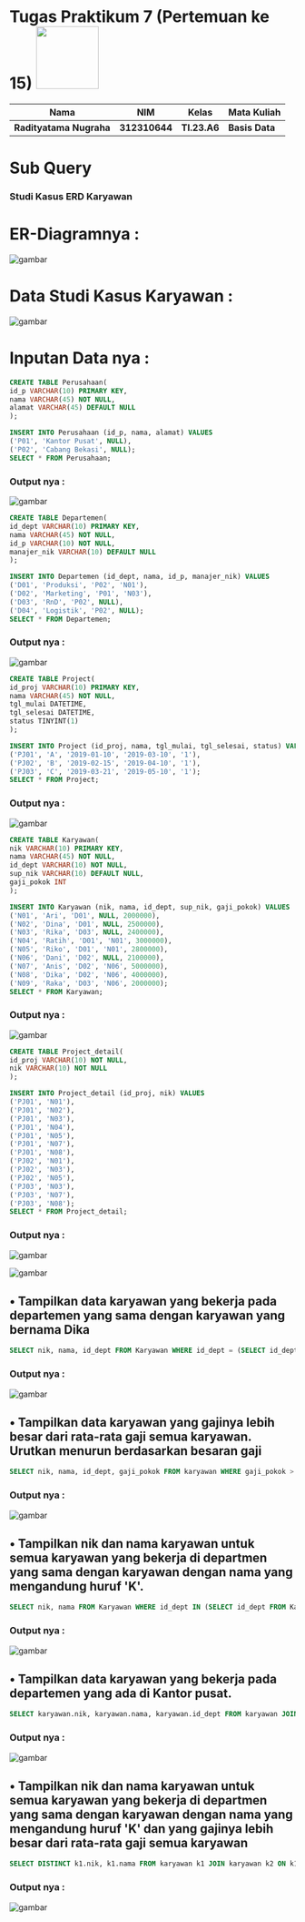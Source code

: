 # Tugas Praktikum 7 (Pertemuan ke 15) <img src=https://qph.fs.quoracdn.net/main-qimg-648763cc041459725b62108f4fdf5b91 width="110px">


|Nama|NIM|Kelas|Mata Kuliah|
|----|---|-----|------|
|**Radityatama Nugraha**|**312310644**|**TI.23.A6**|**Basis Data**|

# Sub Query
### Studi Kasus ERD Karyawan

# ER-Diagramnya :
![gambar](dokumentasi6/ss1.png)

# Data Studi Kasus Karyawan :
![gambar](dokumentasi6/ss2.png)

# Inputan Data nya :
```sql
CREATE TABLE Perusahaan(
id_p VARCHAR(10) PRIMARY KEY,
nama VARCHAR(45) NOT NULL,
alamat VARCHAR(45) DEFAULT NULL
);

INSERT INTO Perusahaan (id_p, nama, alamat) VALUES
('P01', 'Kantor Pusat', NULL),
('P02', 'Cabang Bekasi', NULL);
SELECT * FROM Perusahaan;
```
### Output nya :
![gambar](dokumentasi6/ss4.png)

```sql
CREATE TABLE Departemen(
id_dept VARCHAR(10) PRIMARY KEY,
nama VARCHAR(45) NOT NULL,
id_p VARCHAR(10) NOT NULL,
manajer_nik VARCHAR(10) DEFAULT NULL
);

INSERT INTO Departemen (id_dept, nama, id_p, manajer_nik) VALUES
('D01', 'Produksi', 'P02', 'N01'),
('D02', 'Marketing', 'P01', 'N03'),
('D03', 'RnD', 'P02', NULL),
('D04', 'Logistik', 'P02', NULL);
SELECT * FROM Departemen;
```
### Output nya :
![gambar](dokumentasi6/ss5.png)

```sql
CREATE TABLE Project(
id_proj VARCHAR(10) PRIMARY KEY,
nama VARCHAR(45) NOT NULL,
tgl_mulai DATETIME,
tgl_selesai DATETIME,
status TINYINT(1)
);

INSERT INTO Project (id_proj, nama, tgl_mulai, tgl_selesai, status) VALUES
('PJ01', 'A', '2019-01-10', '2019-03-10', '1'),
('PJ02', 'B', '2019-02-15', '2019-04-10', '1'),
('PJ03', 'C', '2019-03-21', '2019-05-10', '1');
SELECT * FROM Project;
```
### Output nya :
![gambar](dokumentasi6/ss6.png)

```sql
CREATE TABLE Karyawan(
nik VARCHAR(10) PRIMARY KEY,
nama VARCHAR(45) NOT NULL,
id_dept VARCHAR(10) NOT NULL,
sup_nik VARCHAR(10) DEFAULT NULL,
gaji_pokok INT
);

INSERT INTO Karyawan (nik, nama, id_dept, sup_nik, gaji_pokok) VALUES
('N01', 'Ari', 'D01', NULL, 2000000),
('N02', 'Dina', 'D01', NULL, 2500000),
('N03', 'Rika', 'D03', NULL, 2400000),
('N04', 'Ratih', 'D01', 'N01', 3000000),
('N05', 'Riko', 'D01', 'N01', 2800000),
('N06', 'Dani', 'D02', NULL, 2100000),
('N07', 'Anis', 'D02', 'N06', 5000000),
('N08', 'Dika', 'D02', 'N06', 4000000),
('N09', 'Raka', 'D03', 'N06', 2000000);
SELECT * FROM Karyawan;
```
### Output nya :
![gambar](dokumentasi6/ss7.png)

```sql
CREATE TABLE Project_detail(
id_proj VARCHAR(10) NOT NULL,
nik VARCHAR(10) NOT NULL
);

INSERT INTO Project_detail (id_proj, nik) VALUES
('PJ01', 'N01'),
('PJ01', 'N02'),
('PJ01', 'N03'),
('PJ01', 'N04'),
('PJ01', 'N05'),
('PJ01', 'N07'),
('PJ01', 'N08'),
('PJ02', 'N01'),
('PJ02', 'N03'),
('PJ02', 'N05'),
('PJ03', 'N03'),
('PJ03', 'N07'),
('PJ03', 'N08');
SELECT * FROM Project_detail;
```
### Output nya :
![gambar](dokumentasi6/ss8.png)

![gambar](dokumentasi6/ss3.png)

## • Tampilkan data karyawan yang bekerja pada departemen yang sama dengan karyawan yang bernama Dika
```sql
SELECT nik, nama, id_dept FROM Karyawan WHERE id_dept = (SELECT id_dept FROM Karyawan WHERE nama = 'Dika');
```
### Output nya :
![gambar](dokumentasi6/ss9.png)

## • Tampilkan data karyawan yang gajinya lebih besar dari rata-rata gaji semua karyawan. Urutkan menurun berdasarkan besaran gaji
```sql
SELECT nik, nama, id_dept, gaji_pokok FROM karyawan WHERE gaji_pokok > (SELECT AVG(gaji_pokok) FROM Karyawan) ORDER BY gaji_pokok DESC;
```
### Output nya :
![gambar](dokumentasi6/ss10.png)

## • Tampilkan nik dan nama karyawan untuk semua karyawan yang bekerja di departmen yang sama dengan karyawan dengan nama yang mengandung huruf 'K'.
```sql
SELECT nik, nama FROM Karyawan WHERE id_dept IN (SELECT id_dept FROM Karyawan WHERE nama LIKE '%K%');
```
### Output nya :
![gambar](dokumentasi6/ss11.png)

## • Tampilkan data karyawan yang bekerja pada departemen yang ada di Kantor pusat.
```sql
SELECT karyawan.nik, karyawan.nama, karyawan.id_dept FROM karyawan JOIN departemen ON karyawan.id_dept = departemen.id_dept WHERE departemen.id_p = 'P01';
```
### Output nya :
![gambar](dokumentasi6/ss12.png)
## • Tampilkan nik dan nama karyawan untuk semua karyawan yang bekerja di departmen yang sama dengan karyawan dengan nama yang mengandung huruf 'K' dan yang gajinya lebih besar dari rata-rata gaji semua karyawan
```sql
SELECT DISTINCT k1.nik, k1.nama FROM karyawan k1 JOIN karyawan k2 ON k1.id_dept = k2.id_dept WHERE k1.gaji_pokok > (SELECT AVG(gaji_pokok) FROM karyawan WHERE nama LIKE '%K%');
```
### Output nya :
![gambar](dokumentasi6/ss13.png)
